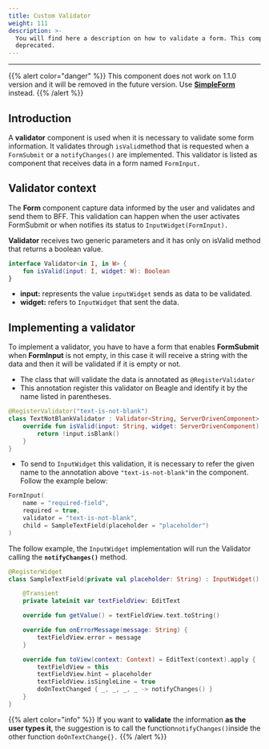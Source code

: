 ```yaml
---
title: Custom Validator
weight: 111
description: >-
  You will find here a description on how to validate a form. This component is
  deprecated.
---
```


---

{{% alert color="danger" %}}
This component does not work on 1.1.0 version and it will be removed in the future version. Use [**SimpleForm**](/api/components/forms/simple-form) instead. 
{{% /alert %}}

## Introduction

A **validator** component is used when it is necessary to validate some form information. It validates through `isValid`method that is  requested when a `FormSubmit` or a `notifyChanges()` are implemented. This validator is listed as component that receives data in a form named `FormInput.`

## Validator context

The **Form** component capture data informed by the user and validates and send them to BFF. This validation can happen when the user activates FormSubmit or when notifies its status to `InputWidget(FormInput).`

**Validator** receives two generic parameters and it has only on isValid method that returns a boolean value. 

```kotlin
interface Validator<in I, in W> {
    fun isValid(input: I, widget: W): Boolean
}
```

* **input:** represents the value `inputWidget` sends as data to be validated. 
* **widget:**  refers to `InputWidget` that sent the data.

## Implementing a validator

To implement a validator, you have to have a form that enables **FormSubmit** when **FormInput** is not empty, in this case it will receive a string with the data and then it will be validated if it is empty or not.

* The class that will validate the data is annotated as `@RegisterValidator`
* This annotation register this validator on Beagle and identify it by the name listed in parentheses. 

```kotlin
@RegisterValidator("text-is-not-blank")
class TextNotBlankValidator : Validator<String, ServerDrivenComponent> {
    override fun isValid(input: String, widget: ServerDrivenComponent): Boolean {
        return !input.isBlank()
    }
}
```

* To send to  `InputWidget` this validation, it is necessary to refer the given name to the annotation above  `"text-is-not-blank"`in the component. Follow the example below:

```kotlin
FormInput(
    name = "required-field",
    required = true,
    validator = "text-is-not-blank",
    child = SampleTextField(placeholder = "placeholder")
)
```

The follow example, the `InputWidget` implementation will run the Validator calling the **`notifyChanges()`** method. 

```kotlin
@RegisterWidget
class SampleTextField(private val placeholder: String) : InputWidget() {

    @Transient
    private lateinit var textFieldView: EditText

    override fun getValue() = textFieldView.text.toString()

    override fun onErrorMessage(message: String) {
        textFieldView.error = message
    }

    override fun toView(context: Context) = EditText(context).apply {
        textFieldView = this
        textFieldView.hint = placeholder
        textFieldView.isSingleLine = true
        doOnTextChanged { _, _, _, _ -> notifyChanges() }
    }
}
```

{{% alert color="info" %}}
If you want to **validate** the information **as the user types it**, the suggestion is to call the function`notifyChanges()`inside the other function `doOnTextChange{}.`
{{% /alert %}}
